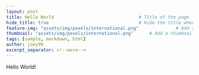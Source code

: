 ```yaml
---
layout: post
title: Hello World                                # Title of the page
hide_title: true                                  # Hide the title when displaying the post, but shown in lists of posts
feature-img: "assets/img/pexels/international.png"              # Add a feature-image to the post
thumbnail: "assets/img/pexels/international.png"      # Add a thumbnail image on blog view
tags: [sample, markdown, html]
author: joey99
excerpt_separator: <!--more-->
---
```


Hello World!
